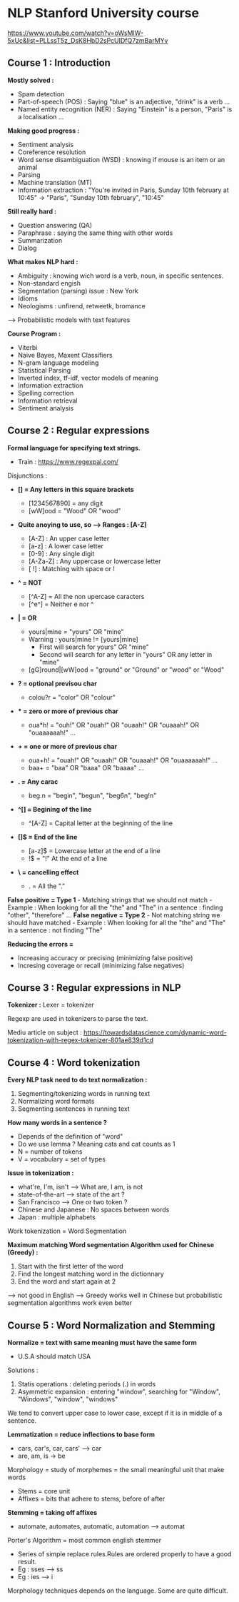 # NLP Stanford University course
https://www.youtube.com/watch?v=oWsMIW-5xUc&list=PLLssT5z_DsK8HbD2sPcUIDfQ7zmBarMYv


## Course 1 : Introduction
**Mostly solved :**
- Spam detection
- Part-of-speech (POS) : Saying "blue" is an adjective, "drink" is a verb ...
- Named entity recognition (NER) : Saying "Einstein" is a person, "Paris" is a localisation ...

**Making good progress :**
- Sentiment analysis
- Coreference resolution
- Word sense disambiguation (WSD) : knowing if mouse is an item or an animal
- Parsing
- Machine translation (MT)
- Information extraction : "You're invited in Paris, Sunday 10th february at 10:45" -> "Paris", "Sunday 10th february", "10:45"

**Still really hard :**
- Question answering (QA)
- Paraphrase : saying the same thing with other words
- Summarization
- Dialog

**What makes NLP hard :**
- Ambiguity : knowing wich word is a verb, noun, in specific sentences.
- Non-standard engish
- Segmentation (parsing) issue : New York
- Idioms
- Neologisms : unfirend, retweetk, bromance

--> Probabilistic models with text features

**Course Program :**
- Viterbi
- Naive Bayes, Maxent Classifiers
- N-gram language modeling
- Statistical Parsing
- Inverted index, tf-idf, vector models of meaning
- Information extraction
- Spelling correction
- Information retrieval
- Sentiment analysis

## Course 2 : Regular expressions

**Formal language for specifying text strings.**

- Train : https://www.regexpal.com/

Disjunctions :
- **[] = Any letters in this square brackets**
    - [1234567890] = any digit
    - [wW]ood = "Wood" OR "wood"
- **Quite anoying to use, so --> Ranges : [A-Z]**
    - [A-Z] : An upper case letter
    - [a-z] : A lower case letter
    - [0-9] : Any single digit
    - [A-Za-Z] : Any uppercase or lowercase letter
    - [ !] : Matching with space or !

- **^ = NOT**
    - [^A-Z] = All the non upercase caracters
    - [^e^] = Neither e nor ^

- **| = OR**
    - yours|mine = "yours" OR "mine"
    - Warning : yours|mine != [yours|mine]
        - First will search for yours" OR "mine"
        - Second will search for any letter in "yours" OR any letter in "mine"
    - [gG]round|[wW]ood = "ground" or "Ground" or "wood" or "Wood"

- **? = optional previsou char**
    - colou?r = "color" OR "colour"

- **\* = zero or more of previous char**
    - oua*h! = "ouh!" OR "ouah!" OR "ouaah!" OR "ouaaah!" OR "ouaaaaaah!" ...

- **+ = one or more of previous char**
    - oua+h! = "ouah!" OR "ouaah!" OR "ouaaah!" OR "ouaaaaaah!" ...
    - baa+ = "baa" OR "baaa" OR "baaaa" ...

- **. = Any carac**
    - beg.n = "begin", "begun", "beg6n", "beg!n"

- **^[] = Begining of the line**
    - ^[A-Z] = Capital letter at the beginning of the line

- **[]$ = End of the line**
    - [a-z]$ = Lowercase letter at the end of a line
    - !$ = "!" At the end of a line

- **\ = cancelling effect**
    - \. = All the "."

**False positive = Type 1**
    - Matching strings that we should not match
    - Example : When looking for all the "the" and "The" in a sentence : finding "other", "therefore" ...
**False negative = Type 2**
    - Not matching string we should have matched
    - Example : When looking for all the "the" and "The" in a sentence : not finding "The"

**Reducing the errors =**
- Increasing accuracy or precising (minimizing false positive)
- Incresing coverage or recall (minimizing false negatives)

## Course 3 : Regular expressions in NLP

**Tokenizer :**
Lexer = tokenizer

Regexp are used in tokenizers to parse the text.

Mediu article on subject : https://towardsdatascience.com/dynamic-word-tokenization-with-regex-tokenizer-801ae839d1cd

## Course 4 : Word tokenization

**Every NLP task need to do text normalization :**
1. Segmenting/tokenizing words in running text
2. Normalizing word formats
3. Segmenting sentences in running text

**How many words in a sentence ?**
- Depends of the definition of "word"
- Do we use lemma ? Meaning cats and cat counts as 1
- N = number of tokens
- V = vocabulary = set of types

**Issue in tokenization :**
- what're, I'm, isn't --> What are, I am, is not
- state-of-the-art --> state of the art ?
- San Francisco --> One or two token ?
- Chinese and Japanese : No spaces between words
- Japan : multiple alphabets

Work tokenization = Word Segmentation

**Maximum matching Word segmentation Algorithm used for Chinese (Greedy) :**
1. Start with the first letter of the word
2. Find the longest matching word in the dictionnary
3. End the word and start again at 2

--> not good in English
--> Greedy works well in Chinese but probabilistic segmentation algorithms work even better

## Course 5 : Word Normalization and Stemming

**Normalize = text with same meaning must have the same form**
- U.S.A should match USA

Solutions : 
1. Statis operations : deleting periods (.) in words
2. Asymmetric expansion : entering "window", searching for "Window", "Windows", "window", "windows"

We tend to convert upper case to lower case, except if it is in middle of a sentence.

**Lemmatization = reduce inflections to base form**
- cars, car's, car, cars' --> car
- are, am, is -> be

Morphology = study of morphemes = the small meaningful unit that make words
- Stems = core unit
- Affixes = bits that adhere to stems, before of after

**Stemming = taking off affixes**
- automate, automates, automatic, automation --> automat

Porter's Algorithm = most common english stemmer
- Series of simple replace rules.Rules are ordered properly to have a good result.
- Eg : sses --> ss
- Eg : ies --> i

Morphology techniques depends on the language. Some are quite difficult.
